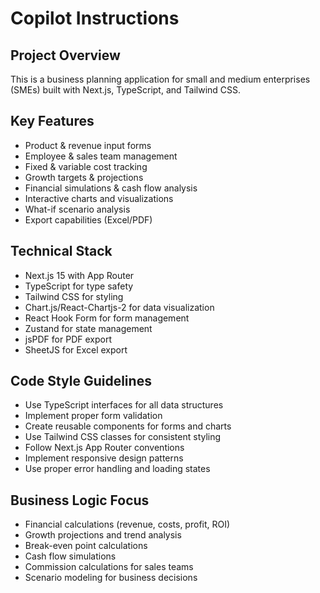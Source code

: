 # Copilot Instructions

<!-- Use this file to provide workspace-specific custom instructions to Copilot. For more details, visit https://code.visualstudio.com/docs/copilot/copilot-customization#_use-a-githubcopilotinstructionsmd-file -->

## Project Overview
This is a business planning application for small and medium enterprises (SMEs) built with Next.js, TypeScript, and Tailwind CSS.

## Key Features
- Product & revenue input forms
- Employee & sales team management
- Fixed & variable cost tracking
- Growth targets & projections
- Financial simulations & cash flow analysis
- Interactive charts and visualizations
- What-if scenario analysis
- Export capabilities (Excel/PDF)

## Technical Stack
- Next.js 15 with App Router
- TypeScript for type safety
- Tailwind CSS for styling
- Chart.js/React-Chartjs-2 for data visualization
- React Hook Form for form management
- Zustand for state management
- jsPDF for PDF export
- SheetJS for Excel export

## Code Style Guidelines
- Use TypeScript interfaces for all data structures
- Implement proper form validation
- Create reusable components for forms and charts
- Use Tailwind CSS classes for consistent styling
- Follow Next.js App Router conventions
- Implement responsive design patterns
- Use proper error handling and loading states

## Business Logic Focus
- Financial calculations (revenue, costs, profit, ROI)
- Growth projections and trend analysis
- Break-even point calculations
- Cash flow simulations
- Commission calculations for sales teams
- Scenario modeling for business decisions
